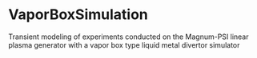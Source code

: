 # VaporBoxSimulation
Transient modeling of experiments conducted on the Magnum-PSI linear plasma generator with a vapor box type liquid metal divertor simulator

